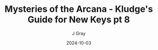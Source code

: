 ---
title: 'Mysteries of the Arcana - Kludge''s Guide for New Keys pt 8'
alt: 'Mysteries of the Arcana'
date: '2024-10-03'
author: 'J Gray'
artist: 'Keira'
---